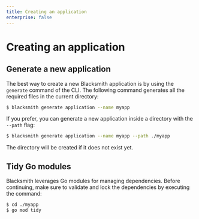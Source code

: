 ```yaml
---
title: Creating an application
enterprise: false
---
```


# Creating an application

## Generate a new application

The best way to create a new Blacksmith application is by using the `generate`
command of the CLI. The following command generates all the required files in the
current directory:
```bash
$ blacksmith generate application --name myapp

```

If you prefer, you can generate a new application inside a directory with the
`--path` flag:
```bash
$ blacksmith generate application --name myapp --path ./myapp

```

The directory will be created if it does not exist yet.

## Tidy Go modules

Blacksmith leverages Go modules for managing dependencies. Before continuing, make
sure to validate and lock the dependencies by executing the command:
```bash
$ cd ./myapp
$ go mod tidy

```
